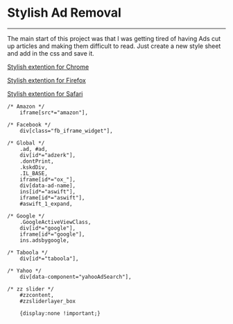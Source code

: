 # Stylish Ad Removal
---
The main start of this project was that I was getting tired of having Ads cut up articles and making them difficult to read.
Just create a new style sheet and add in the css and save it.


[Stylish extention for Chrome ](https://chrome.google.com/webstore/detail/stylish/fjnbnpbmkenffdnngjfgmeleoegfcffe?hl=en)

[Stylish extention for Firefox](https://addons.mozilla.org/en-US/firefox/addon/stylish/)

[Stylish extention for Safari](http://sobolev.us/stylish/)

```
/* Amazon */
    iframe[src*="amazon"],

/* Facebook */
    div[class="fb_iframe_widget"],

/* Global */
    .ad, #ad,
    div[id*="adzerk"],
    .dontPrint,
    .kskdDiv,
    .IL_BASE,
    iframe[id*="ox_"],
    div[data-ad-name],
    ins[id*="aswift"],
    iframe[id*="aswift"],
    #aswift_1_expand,

/* Google */
    .GoogleActiveViewClass,
    div[id*="google"],
    iframe[id*="google"],
    ins.adsbygoogle,

/* Taboola */
    div[id*="taboola"],

/* Yahoo */
    div[data-component="yahooAdSearch"],

/* zz slider */
    #zzcontent,
    #zzsliderlayer_box

    {display:none !important;}

```